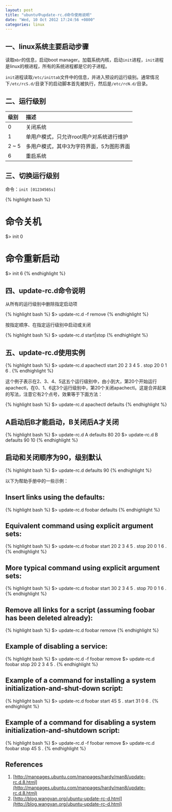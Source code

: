 ```yaml
---
layout: post
title: "ubuntu中update-rc.d命令使用说明"
date: "Wed, 10 Oct 2012 17:24:56 +0800"
categories: linux
---
```


一、linux系统主要启动步骤
-----

读取`mbr`的信息，启动boot manager。加载系统内核，启动`init`进程，`init`进程是linux的根进程，所有的系统进程都是它的子进程。

`init`进程读取`/etc/inittab`文件中的信息，并进入预设的运行级别。通常情况下`/etc/rcS.d/`目录下的启动脚本首先被执行，然后是`/etc/rcN.d/`目录。

二、运行级别
-----

|级别   |描述                           |
|:------|:------------------------------|
|0      |关闭系统                       |
|1      |单用户模式，只允许root用户对系统进行维护|
|2 ~ 5  |多用户模式，其中3为字符界面，5为图形界面|
|6      |重启系统                       |

三、切换运行级别
-----

命令：`init [0123456Ss]`

{% highlight bash %}
# 命令关机
$> init 0

# 命令重新启动
$> init 6
{% endhighlight %}

四、update-rc.d命令说明
-----

从所有的运行级别中删除指定启动项

{% highlight bash %}
$> update-rc.d -f remove
{% endhighlight %}

按指定顺序、在指定运行级别中启动或关闭

{% highlight bash %}
$> update-rc.d start|stop
{% endhighlight %}

五、update-rc.d使用实例
-----

{% highlight bash %}
$> update-rc.d apachectl start 20 2 3 4 5 . stop 20 0 1 6 .
{% endhighlight %}

这个例子表示在2、3、4、5这五个运行级别中，由小到大，第20个开始运行apachectl，在0、1、6这3个运行级别中，第20个关闭apachectl。这是合并起来的写法，注意它有2个点号，效果等于下面方法：

{% highlight bash %}
$> update-rc.d apachectl defaults
{% endhighlight %}

A启动后B才能启动，B关闭后A才关闭
-----

{% highlight bash %}
$> update-rc.d A defaults 80 20
$> update-rc.d B defaults 90 10
{% endhighlight %}

启动和关闭顺序为90，级别默认
-----

{% highlight bash %}
$> update-rc.d defaults 90
{% endhighlight %}

以下为帮助手册中的一些示例：

Insert links using the defaults:
-----

{% highlight bash %}
$> update-rc.d foobar defaults
{% endhighlight %}

Equivalent command using explicit argument sets:
-----

{% highlight bash %}
$> update-rc.d foobar start 20 2 3 4 5 . stop 20 0 1 6 .
{% endhighlight %}

More typical command using explicit argument sets:
-----

{% highlight bash %}
$> update-rc.d foobar start 30 2 3 4 5 . stop 70 0 1 6 .
{% endhighlight %}

Remove all links for a script (assuming foobar has been deleted already):
-----

{% highlight bash %}
$> update-rc.d foobar remove
{% endhighlight %}

Example of disabling a service:
-----

{% highlight bash %}
$> update-rc.d -f foobar remove
$> update-rc.d foobar stop 20 2 3 4 5 .
{% endhighlight %}

Example of a command for installing a system initialization-and-shut‐down script:
-----

{% highlight bash %}
$> update-rc.d foobar start 45 S . start 31 0 6 .
{% endhighlight %}

Example of a command for disabling a system initialization-and-shutdown script:
-----

{% highlight bash %}
$> update-rc.d -f foobar remove
$> update-rc.d foobar stop 45 S .
{% endhighlight %}

References
-----

1. [http://manpages.ubuntu.com/manpages/hardy/man8/update-rc.d.8.html](http://manpages.ubuntu.com/manpages/hardy/man8/update-rc.d.8.html)
1. [http://blog.wangyan.org/ubuntu-update-rc-d.html](http://blog.wangyan.org/ubuntu-update-rc-d.html)
